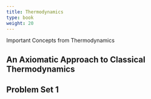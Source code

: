 ```yaml
---
title: Thermodynamics
type: book
weight: 20
---
```


Important Concepts from Thermodynamics

<!--more-->

## An Axiomatic Approach to Classical Thermodynamics

## Problem Set 1

